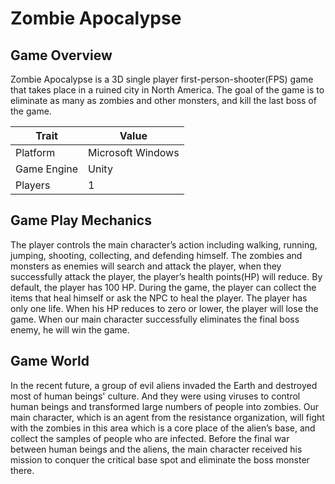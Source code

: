 # Zombie Apocalypse

## Game Overview
Zombie Apocalypse is a 3D single player first-person-shooter(FPS) game that takes place in a ruined city in North America. The goal of the game is to eliminate as many as zombies and other monsters, and kill the last boss of the game.

| Trait         | Value         |
| ------------- | ------------- |
| Platform      | Microsoft Windows  |
| Game Engine   | Unity         |
| Players       | 1             |

## Game Play Mechanics
The player controls the main character’s action including walking, running, jumping, shooting, collecting, and defending himself. The zombies and monsters as enemies will search and attack the player, when they successfully attack the player, the player’s health points(HP) will reduce. By default, the player has 100 HP. During the game, the player can collect the items that heal himself or ask the NPC to heal the player. The player has only one life. When his HP reduces to zero or lower, the player will lose the game. When our main character successfully eliminates the final boss enemy, he will win the game.

## Game World
In the recent future, a group of evil aliens invaded the Earth and destroyed most of human beings' culture. And they were using viruses to control human beings and transformed large numbers of people into zombies. Our main character, which is an agent from the resistance organization, will fight with the zombies in this area which is a core place of the alien’s base, and collect the samples of people who are infected. Before the final war between human beings and the aliens, the main character received his mission to conquer the critical base spot and eliminate the boss monster there.